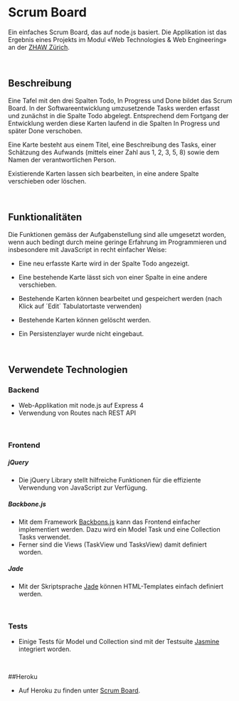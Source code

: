 # Scrum Board

Ein einfaches Scrum Board, das auf node.js basiert. Die Applikation ist das Ergebnis eines Projekts im Modul «Web Technologies & Web Engineering» an der [ZHAW Zürich](http://www.zhaw.ch).

&nbsp;

## Beschreibung

Eine Tafel mit den drei Spalten Todo, In Progress und Done bildet das Scrum Board. In der Softwareentwicklung umzusetzende Tasks werden erfasst und zunächst in die Spalte Todo abgelegt. Entsprechend dem Fortgang der Entwicklung werden diese Karten laufend in die Spalten In Progress und später Done verschoben.

Eine Karte besteht aus einem Titel, eine Beschreibung des Tasks, einer Schätzung des Aufwands (mittels einer Zahl aus 1, 2, 3, 5, 8) sowie dem Namen der verantwortlichen Person.

Existierende Karten lassen sich bearbeiten, in eine andere Spalte verschieben oder löschen.

&nbsp;


## Funktionalitäten

Die Funktionen gemäss der Aufgabenstellung sind alle umgesetzt worden, wenn auch bedingt durch meine geringe Erfahrung im Programmieren und insbesondere mit JavaScript in recht einfacher Weise: 

* Eine neu erfasste Karte wird in der Spalte Todo angezeigt.
* Eine bestehende Karte lässt sich von einer Spalte in eine andere verschieben.
* Bestehende Karten können bearbeitet und gespeichert werden (nach Klick auf ´Edit´ Tabulatortaste verwenden)
* Bestehende Karten können gelöscht werden.

* Ein Persistenzlayer wurde nicht eingebaut.

&nbsp;


## Verwendete Technologien

### Backend

* Web-Applikation mit node.js auf Express 4
* Verwendung von Routes nach REST API

&nbsp;


### Frontend

##### jQuery

* Die jQuery Library stellt hilfreiche Funktionen für die effiziente Verwendung von JavaScript zur Verfügung.


##### Backbone.js

* Mit dem Framework [Backbons.js](http://backbonejs.org) kann das Frontend einfacher implementiert werden. Dazu wird ein Model Task und eine Collection Tasks verwendet.
* Ferner sind die Views (TaskView und TasksView) damit definiert worden.


##### Jade

* Mit der Skriptsprache [Jade](http://jade-lang.com) können HTML-Templates einfach definiert werden.

&nbsp;

### Tests

* Einige Tests für Model und Collection sind mit der Testsuite [Jasmine](http://jasmine.github.io) integriert worden.

&nbsp;


##Heroku

* Auf Heroku zu finden unter [Scrum Board](https://scrumb.herokuapp.com).
